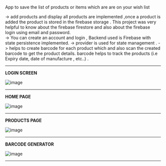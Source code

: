 App to save the list of products or items which are are on your wish list

-> add products and display all products are implemented ,once a product is added the product is stored in the firebase storage . This project was very helpful to know      about the firebase firestore and also about the firebase login using email and password.  
-> You can create an account and login , Backend used is Firebase with state persistence implemented.
-> provider is used for state management .
-> helps to create barcode for each product which and also scan the created barcode to get the product details. barcode helps to track the products (i.e Expiry date, date of manufacture , etc..) .



--------------------------------------------------------------------------------------------------------------------------------------------------------------------
**LOGIN SCREEN**                                                                                                               


![image](https://user-images.githubusercontent.com/92781591/185750492-d353397a-476a-4762-8cf6-12e569c64218.png)                 

--------------------------------------------------------------------------------------------------------------------------------------------------------------------

**HOME PAGE**



![image](https://user-images.githubusercontent.com/92781591/185750627-7811519d-5bc5-44cd-9126-03b6db6ddd86.png)

--------------------------------------------------------------------------------------------------------------------------------------------------------------------
**PRODUCTS PAGE**



![image](https://user-images.githubusercontent.com/92781591/185778815-764b8ef9-6184-4bd5-a7ae-082cdd60057b.png)


--------------------------------------------------------------------------------------------------------------------------------------------------------------------
**BARCODE GENERATOR**


![image](https://user-images.githubusercontent.com/92781591/185778858-c6852a08-cccd-413b-8e4a-8933c5a10031.png)

--------------------------------------------------------------------------------------------------------------------------------------------------------------------
